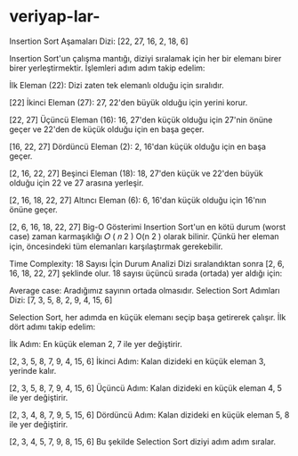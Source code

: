 # veriyap-lar-
Insertion Sort Aşamaları
Dizi: [22, 27, 16, 2, 18, 6]

Insertion Sort'un çalışma mantığı, diziyi sıralamak için her bir elemanı birer birer yerleştirmektir. İşlemleri adım adım takip edelim:

İlk Eleman (22): Dizi zaten tek elemanlı olduğu için sıralıdır.

[22]
İkinci Eleman (27): 27, 22'den büyük olduğu için yerini korur.

[22, 27]
Üçüncü Eleman (16): 16, 27'den küçük olduğu için 27'nin önüne geçer ve 22'den de küçük olduğu için en başa geçer.

[16, 22, 27]
Dördüncü Eleman (2): 2, 16'dan küçük olduğu için en başa geçer.

[2, 16, 22, 27]
Beşinci Eleman (18): 18, 27'den küçük ve 22'den büyük olduğu için 22 ve 27 arasına yerleşir.

[2, 16, 18, 22, 27]
Altıncı Eleman (6): 6, 16'dan küçük olduğu için 16'nın önüne geçer.

[2, 6, 16, 18, 22, 27]
Big-O Gösterimi
Insertion Sort'un en kötü durum (worst case) zaman karmaşıklığı 
𝑂
(
𝑛
2
)
O(n 
2
 ) olarak bilinir. Çünkü her eleman için, öncesindeki tüm elemanları karşılaştırmak gerekebilir.

Time Complexity: 18 Sayısı İçin Durum Analizi
Dizi sıralandıktan sonra [2, 6, 16, 18, 22, 27] şeklinde olur. 18 sayısı üçüncü sırada (ortada) yer aldığı için:

Average case: Aradığımız sayının ortada olmasıdır.
Selection Sort Adımları
Dizi: [7, 3, 5, 8, 2, 9, 4, 15, 6]

Selection Sort, her adımda en küçük elemanı seçip başa getirerek çalışır. İlk dört adımı takip edelim:

İlk Adım: En küçük eleman 2, 7 ile yer değiştirir.

[2, 3, 5, 8, 7, 9, 4, 15, 6]
İkinci Adım: Kalan dizideki en küçük eleman 3, yerinde kalır.

[2, 3, 5, 8, 7, 9, 4, 15, 6]
Üçüncü Adım: Kalan dizideki en küçük eleman 4, 5 ile yer değiştirir.

[2, 3, 4, 8, 7, 9, 5, 15, 6]
Dördüncü Adım: Kalan dizideki en küçük eleman 5, 8 ile yer değiştirir.

[2, 3, 4, 5, 7, 9, 8, 15, 6]
Bu şekilde Selection Sort diziyi adım adım sıralar.
